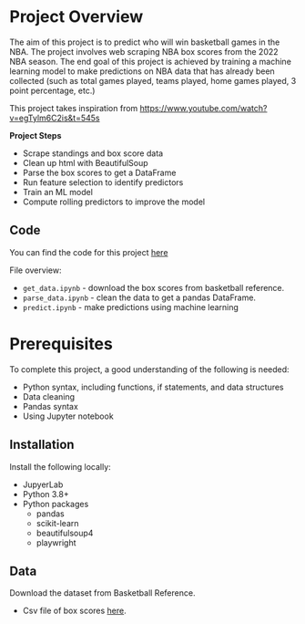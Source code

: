 # Project Overview

The aim of this project is to predict who will win basketball games in the NBA. The project involves web scraping NBA box scores from the 2022 NBA season. The end goal of this project is achieved by training a machine learning model to make predictions on NBA data that has already been collected (such as total games played, teams played, home games played, 3 point percentage, etc.)

This project takes inspiration from https://www.youtube.com/watch?v=egTylm6C2is&t=545s

**Project Steps**

* Scrape standings and box score data
* Clean up html with BeautifulSoup
* Parse the box scores to get a DataFrame
* Run feature selection to identify predictors
* Train an ML model
* Compute rolling predictors to improve the model

## Code

You can find the code for this project [here](https://github.com/krzxro/nba-game-predictor/blob/main/game-predictor.ipynb)

File overview:

* `get_data.ipynb` - download the box scores from basketball reference.
* `parse_data.ipynb` - clean the data to get a pandas DataFrame.
* `predict.ipynb` - make predictions using machine learning


# Prerequisites

To complete this project, a good understanding of the following is needed:

* Python syntax, including functions, if statements, and data structures
* Data cleaning
* Pandas syntax
* Using Jupyter notebook


## Installation

Install the following locally:

* JupyerLab
* Python 3.8+
* Python packages
    * pandas
    * scikit-learn
    * beautifulsoup4
    * playwright

## Data

Download the dataset from Basketball Reference.  

* Csv file of box scores [here](https://drive.google.com/uc?export=download&id=1YyNpERG0jqPlpxZvvELaNcMHTiKVpfWe).
